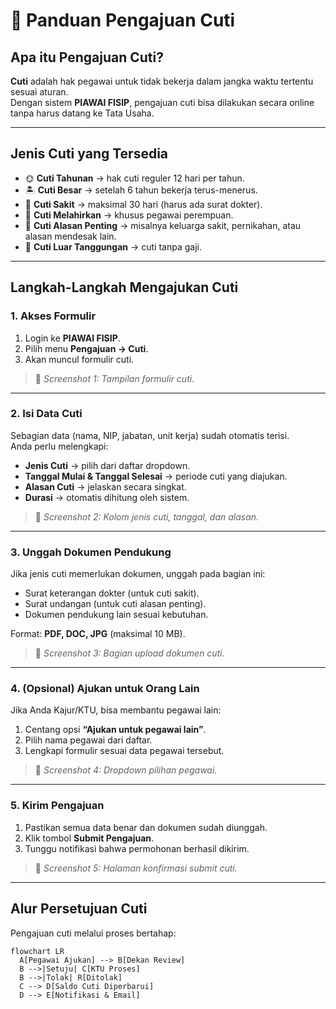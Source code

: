 # 🌴 Panduan Pengajuan Cuti

## Apa itu Pengajuan Cuti?
**Cuti** adalah hak pegawai untuk tidak bekerja dalam jangka waktu tertentu sesuai aturan.  
Dengan sistem **PIAWAI FISIP**, pengajuan cuti bisa dilakukan secara online tanpa harus datang ke Tata Usaha.  

---

## Jenis Cuti yang Tersedia
- 🌞 **Cuti Tahunan** → hak cuti reguler 12 hari per tahun.  
- 🏝️ **Cuti Besar** → setelah 6 tahun bekerja terus-menerus.  
- 🤒 **Cuti Sakit** → maksimal 30 hari (harus ada surat dokter).  
- 👶 **Cuti Melahirkan** → khusus pegawai perempuan.  
- 📌 **Cuti Alasan Penting** → misalnya keluarga sakit, pernikahan, atau alasan mendesak lain.  
- 🚫 **Cuti Luar Tanggungan** → cuti tanpa gaji.  

---

## Langkah-Langkah Mengajukan Cuti

### 1. Akses Formulir
1. Login ke **PIAWAI FISIP**.  
2. Pilih menu **Pengajuan → Cuti**.  
3. Akan muncul formulir cuti.  

> 📸 *Screenshot 1: Tampilan formulir cuti.*  

---

### 2. Isi Data Cuti
Sebagian data (nama, NIP, jabatan, unit kerja) sudah otomatis terisi.  
Anda perlu melengkapi:  
- **Jenis Cuti** → pilih dari daftar dropdown.  
- **Tanggal Mulai & Tanggal Selesai** → periode cuti yang diajukan.  
- **Alasan Cuti** → jelaskan secara singkat.  
- **Durasi** → otomatis dihitung oleh sistem.  

> 📸 *Screenshot 2: Kolom jenis cuti, tanggal, dan alasan.*  

---

### 3. Unggah Dokumen Pendukung
Jika jenis cuti memerlukan dokumen, unggah pada bagian ini:  
- Surat keterangan dokter (untuk cuti sakit).  
- Surat undangan (untuk cuti alasan penting).  
- Dokumen pendukung lain sesuai kebutuhan.  

Format: **PDF, DOC, JPG** (maksimal 10 MB).  

> 📸 *Screenshot 3: Bagian upload dokumen cuti.*  

---

### 4. (Opsional) Ajukan untuk Orang Lain
Jika Anda Kajur/KTU, bisa membantu pegawai lain:  
1. Centang opsi **“Ajukan untuk pegawai lain”**.  
2. Pilih nama pegawai dari daftar.  
3. Lengkapi formulir sesuai data pegawai tersebut.  

> 📸 *Screenshot 4: Dropdown pilihan pegawai.*  

---

### 5. Kirim Pengajuan
1. Pastikan semua data benar dan dokumen sudah diunggah.  
2. Klik tombol **Submit Pengajuan**.  
3. Tunggu notifikasi bahwa permohonan berhasil dikirim.  

> 📸 *Screenshot 5: Halaman konfirmasi submit cuti.*  

---

## Alur Persetujuan Cuti
Pengajuan cuti melalui proses bertahap:

```mermaid
flowchart LR
  A[Pegawai Ajukan] --> B[Dekan Review]
  B -->|Setuju| C[KTU Proses]
  B -->|Tolak| R[Ditolak]
  C --> D[Saldo Cuti Diperbarui]
  D --> E[Notifikasi & Email]

